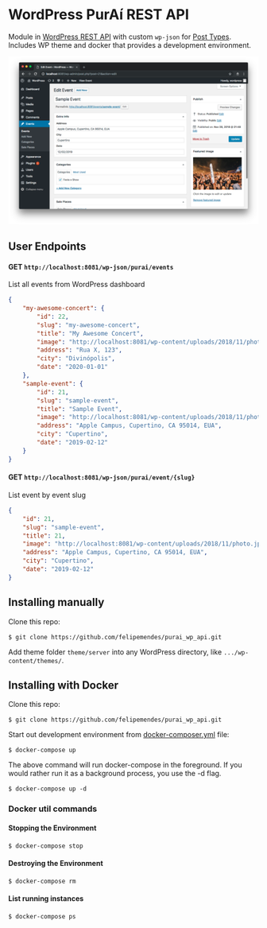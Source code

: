 # WordPress PurAí REST API
Module in [WordPress REST API](https://developer.wordpress.org/rest-api/) with custom `wp-json` for [Post Types](https://codex.wordpress.org/Post_Types). Includes WP theme and docker that provides a development environment.

![WordPress](/screenshots/wordpress.png "WordPress")

## User Endpoints

#### GET `http://localhost:8081/wp-json/purai/events`
List all events from WordPress dashboard

```json
{
	"my-awesome-concert": {
		"id": 22,
		"slug": "my-awesome-concert",
		"title": "My Awesome Concert",
		"image": "http://localhost:8081/wp-content/uploads/2018/11/photo.jpg",
		"address": "Rua X, 123",
		"city": "Divinópolis",
		"date": "2020-01-01"
	},
	"sample-event": {
		"id": 21,
		"slug": "sample-event",
		"title": "Sample Event",
		"image": "http://localhost:8081/wp-content/uploads/2018/11/photo.jpg",
		"address": "Apple Campus, Cupertino, CA 95014, EUA",
		"city": "Cupertino",
		"date": "2019-02-12"
	}
}
```

#### GET `http://localhost:8081/wp-json/purai/event/{slug}`
List event by event slug

```json
{
	"id": 21,
	"slug": "sample-event",
	"title": 21,
	"image": "http://localhost:8081/wp-content/uploads/2018/11/photo.jpg",
	"address": "Apple Campus, Cupertino, CA 95014, EUA",
	"city": "Cupertino",
	"date": "2019-02-12"
}
```
## Installing manually

Clone this repo:
```
$ git clone https://github.com/felipemendes/purai_wp_api.git
```

Add theme folder `theme/server` into any WordPress directory, like `.../wp-content/themes/`.

## Installing with Docker

Clone this repo:
```
$ git clone https://github.com/felipemendes/purai_wp_api.git
```

Start out development environment from [docker-composer.yml](./docker-compose.yml) file:

```
$ docker-compose up
```

The above command will run docker-compose in the foreground. If you would rather run it as a background process, you use the -d flag.

```
$ docker-compose up -d
```

### Docker util commands

#### Stopping the Environment
```
$ docker-compose stop
```

#### Destroying the Environment
```
$ docker-compose rm
```

#### List running instances
```
$ docker-compose ps
```
